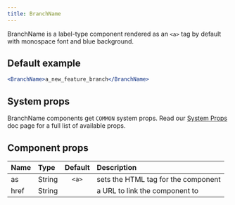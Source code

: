 ```yaml
---
title: BranchName
---
```



BranchName is a label-type component rendered as an `<a>` tag by default with monospace font and blue background.

## Default example

```jsx live live
<BranchName>a_new_feature_branch</BranchName>
```

## System props

BranchName components get `COMMON` system props. Read our [System Props](/system-props) doc page for a full list of available props.

## Component props

| Name | Type | Default | Description |
| :- | :- | :-: | :- |
| as | String | `<a>` | sets the HTML tag for the component |
| href | String | | a URL to link the component to |
